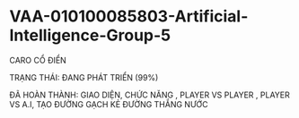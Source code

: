 # VAA-010100085803-Artificial-Intelligence-Group-5
CARO CỔ ĐIỂN



TRẠNG THÁI: ĐANG PHÁT TRIỂN (99%) 

ĐÃ HOÀN THÀNH: GIAO DIỆN, CHỨC NĂNG , PLAYER VS PLAYER , PLAYER VS A.I, TẠO ĐƯỜNG GẠCH KẺ ĐƯỜNG THẮNG NƯỚC

